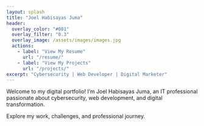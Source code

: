 ```yaml
---
layout: splash
title: "Joel Habisayas Juma"
header:
  overlay_color: "#001"
  overlay_filter: "0.3"
  overlay_image: /assets/images/images.jpg
  actions:
    - label: "View My Resume"
      url: "/resume/"
    - label: "View My Projects"
      url: "/projects/"
excerpt: "Cybersecurity | Web Developer | Digital Marketer"
---
```







Welcome to my digital portfolio! I’m Joel Habisayas Juma, an IT professional passionate about cybersecurity, web development, and digital transformation.

Explore my work, challenges, and professional journey.
